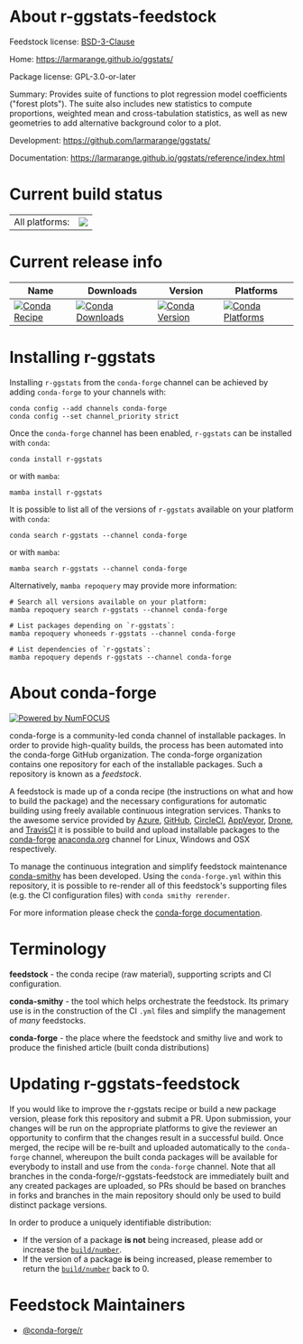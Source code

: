 About r-ggstats-feedstock
=========================

Feedstock license: [BSD-3-Clause](https://github.com/conda-forge/r-ggstats-feedstock/blob/main/LICENSE.txt)

Home: https://larmarange.github.io/ggstats/

Package license: GPL-3.0-or-later

Summary: Provides suite of functions to plot regression model coefficients ("forest plots"). The suite also includes new statistics to compute proportions, weighted mean and cross-tabulation statistics, as well as new geometries to add alternative background color to a plot.

Development: https://github.com/larmarange/ggstats/

Documentation: https://larmarange.github.io/ggstats/reference/index.html

Current build status
====================


<table><tr><td>All platforms:</td>
    <td>
      <a href="https://dev.azure.com/conda-forge/feedstock-builds/_build/latest?definitionId=18305&branchName=main">
        <img src="https://dev.azure.com/conda-forge/feedstock-builds/_apis/build/status/r-ggstats-feedstock?branchName=main">
      </a>
    </td>
  </tr>
</table>

Current release info
====================

| Name | Downloads | Version | Platforms |
| --- | --- | --- | --- |
| [![Conda Recipe](https://img.shields.io/badge/recipe-r--ggstats-green.svg)](https://anaconda.org/conda-forge/r-ggstats) | [![Conda Downloads](https://img.shields.io/conda/dn/conda-forge/r-ggstats.svg)](https://anaconda.org/conda-forge/r-ggstats) | [![Conda Version](https://img.shields.io/conda/vn/conda-forge/r-ggstats.svg)](https://anaconda.org/conda-forge/r-ggstats) | [![Conda Platforms](https://img.shields.io/conda/pn/conda-forge/r-ggstats.svg)](https://anaconda.org/conda-forge/r-ggstats) |

Installing r-ggstats
====================

Installing `r-ggstats` from the `conda-forge` channel can be achieved by adding `conda-forge` to your channels with:

```
conda config --add channels conda-forge
conda config --set channel_priority strict
```

Once the `conda-forge` channel has been enabled, `r-ggstats` can be installed with `conda`:

```
conda install r-ggstats
```

or with `mamba`:

```
mamba install r-ggstats
```

It is possible to list all of the versions of `r-ggstats` available on your platform with `conda`:

```
conda search r-ggstats --channel conda-forge
```

or with `mamba`:

```
mamba search r-ggstats --channel conda-forge
```

Alternatively, `mamba repoquery` may provide more information:

```
# Search all versions available on your platform:
mamba repoquery search r-ggstats --channel conda-forge

# List packages depending on `r-ggstats`:
mamba repoquery whoneeds r-ggstats --channel conda-forge

# List dependencies of `r-ggstats`:
mamba repoquery depends r-ggstats --channel conda-forge
```


About conda-forge
=================

[![Powered by
NumFOCUS](https://img.shields.io/badge/powered%20by-NumFOCUS-orange.svg?style=flat&colorA=E1523D&colorB=007D8A)](https://numfocus.org)

conda-forge is a community-led conda channel of installable packages.
In order to provide high-quality builds, the process has been automated into the
conda-forge GitHub organization. The conda-forge organization contains one repository
for each of the installable packages. Such a repository is known as a *feedstock*.

A feedstock is made up of a conda recipe (the instructions on what and how to build
the package) and the necessary configurations for automatic building using freely
available continuous integration services. Thanks to the awesome service provided by
[Azure](https://azure.microsoft.com/en-us/services/devops/), [GitHub](https://github.com/),
[CircleCI](https://circleci.com/), [AppVeyor](https://www.appveyor.com/),
[Drone](https://cloud.drone.io/welcome), and [TravisCI](https://travis-ci.com/)
it is possible to build and upload installable packages to the
[conda-forge](https://anaconda.org/conda-forge) [anaconda.org](https://anaconda.org/)
channel for Linux, Windows and OSX respectively.

To manage the continuous integration and simplify feedstock maintenance
[conda-smithy](https://github.com/conda-forge/conda-smithy) has been developed.
Using the ``conda-forge.yml`` within this repository, it is possible to re-render all of
this feedstock's supporting files (e.g. the CI configuration files) with ``conda smithy rerender``.

For more information please check the [conda-forge documentation](https://conda-forge.org/docs/).

Terminology
===========

**feedstock** - the conda recipe (raw material), supporting scripts and CI configuration.

**conda-smithy** - the tool which helps orchestrate the feedstock.
                   Its primary use is in the construction of the CI ``.yml`` files
                   and simplify the management of *many* feedstocks.

**conda-forge** - the place where the feedstock and smithy live and work to
                  produce the finished article (built conda distributions)


Updating r-ggstats-feedstock
============================

If you would like to improve the r-ggstats recipe or build a new
package version, please fork this repository and submit a PR. Upon submission,
your changes will be run on the appropriate platforms to give the reviewer an
opportunity to confirm that the changes result in a successful build. Once
merged, the recipe will be re-built and uploaded automatically to the
`conda-forge` channel, whereupon the built conda packages will be available for
everybody to install and use from the `conda-forge` channel.
Note that all branches in the conda-forge/r-ggstats-feedstock are
immediately built and any created packages are uploaded, so PRs should be based
on branches in forks and branches in the main repository should only be used to
build distinct package versions.

In order to produce a uniquely identifiable distribution:
 * If the version of a package **is not** being increased, please add or increase
   the [``build/number``](https://docs.conda.io/projects/conda-build/en/latest/resources/define-metadata.html#build-number-and-string).
 * If the version of a package **is** being increased, please remember to return
   the [``build/number``](https://docs.conda.io/projects/conda-build/en/latest/resources/define-metadata.html#build-number-and-string)
   back to 0.

Feedstock Maintainers
=====================

* [@conda-forge/r](https://github.com/conda-forge/r/)

